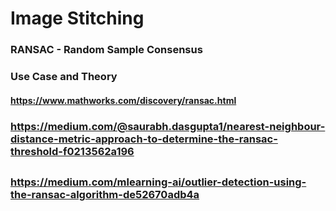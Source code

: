 # Image Stitching

### RANSAC - Random Sample Consensus

### Use Case and Theory
#### https://www.mathworks.com/discovery/ransac.html
### https://medium.com/@saurabh.dasgupta1/nearest-neighbour-distance-metric-approach-to-determine-the-ransac-threshold-f0213562a196
##
### https://medium.com/mlearning-ai/outlier-detection-using-the-ransac-algorithm-de52670adb4a


